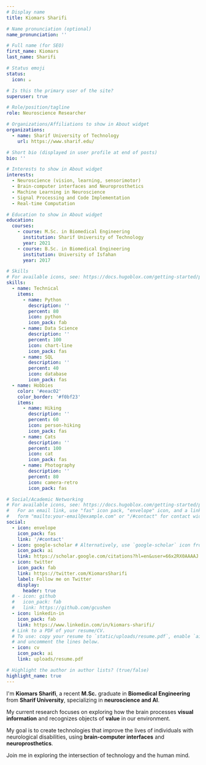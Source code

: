 ```yaml
---
# Display name
title: Kiomars Sharifi

# Name pronunciation (optional)
name_pronunciation: ''

# Full name (for SEO)
first_name: Kiomars
last_name: Sharifi

# Status emoji
status:
  icon: ☕️

# Is this the primary user of the site?
superuser: true

# Role/position/tagline
role: Neuroscience Researcher

# Organizations/Affiliations to show in About widget
organizations:
  - name: Sharif University of Technology
    url: https://www.sharif.edu/

# Short bio (displayed in user profile at end of posts)
bio: ''

# Interests to show in About widget
interests:
  - Neuroscience (vision, learning, sensorimotor)
  - Brain-computer interfaces and Neuroprosthetics
  - Machine Learning in Neuroscience
  - Signal Processing and Code Implementation
  - Real-time Computation

# Education to show in About widget
education:
  courses:
    - course: M.Sc. in Biomedical Engineering
      institution: Sharif University of Technology
      year: 2021
    - course: B.Sc. in Biomedical Engineering
      institution: University of Isfahan
      year: 2017

# Skills
# For available icons, see: https://docs.hugoblox.com/getting-started/page-builder/#icons
skills:
  - name: Technical
    items:
      - name: Python
        description: ''
        percent: 80
        icon: python
        icon_pack: fab
      - name: Data Science
        description: ''
        percent: 100
        icon: chart-line
        icon_pack: fas
      - name: SQL
        description: ''
        percent: 40
        icon: database
        icon_pack: fas
  - name: Hobbies
    color: '#eeac02'
    color_border: '#f0bf23'
    items:
      - name: Hiking
        description: ''
        percent: 60
        icon: person-hiking
        icon_pack: fas
      - name: Cats
        description: ''
        percent: 100
        icon: cat
        icon_pack: fas
      - name: Photography
        description: ''
        percent: 80
        icon: camera-retro
        icon_pack: fas

# Social/Academic Networking
# For available icons, see: https://docs.hugoblox.com/getting-started/page-builder/#icons
#   For an email link, use "fas" icon pack, "envelope" icon, and a link in the
#   form "mailto:your-email@example.com" or "/#contact" for contact widget.
social:
  - icon: envelope
    icon_pack: fas
    link: '/#contact'
  - icon: google-scholar # Alternatively, use `google-scholar` icon from `ai` icon pack
    icon_pack: ai
    link: https://scholar.google.com/citations?hl=en&user=66x2RX0AAAAJ
  - icon: twitter
    icon_pack: fab
    link: https://twitter.com/KiomarsSharifi
    label: Follow me on Twitter
    display:
      header: true
  # - icon: github
  #   icon_pack: fab
  #   link: https://github.com/gcushen
  - icon: linkedin-in
    icon_pack: fab
    link: https://www.linkedin.com/in/kiomars-sharifi/
  # Link to a PDF of your resume/CV.
  # To use: copy your resume to `static/uploads/resume.pdf`, enable `ai` icons in `params.yaml`,
  # and uncomment the lines below.
  - icon: cv
    icon_pack: ai
    link: uploads/resume.pdf

# Highlight the author in author lists? (true/false)
highlight_name: true
---
```


  I'm **Kiomars Sharifi**, a recent **M.Sc.** graduate in **Biomedical Engineering** from **Sharif University**, specializing in **neuroscience and AI**.

  My current research focuses on exploring how the brain processes **visual information** and recognizes objects of **value** in our environment.

  My goal is to create technologies that improve the lives of individuals with neurological disabilities, using **brain-computer interfaces** and **neuroprosthetics**.

  Join me in exploring the intersection of technology and the human mind.
